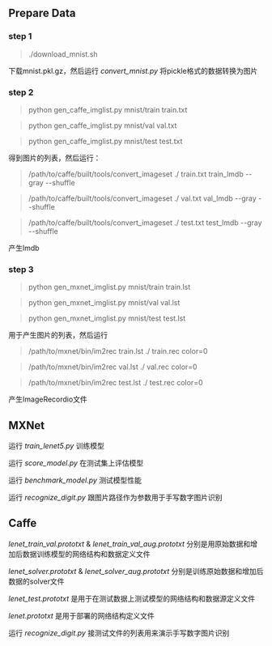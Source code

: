 ## Prepare Data
### step 1
> ./download_mnist.sh

下载mnist.pkl.gz，然后运行 *convert_mnist.py* 将pickle格式的数据转换为图片

### step 2
> python gen_caffe_imglist.py mnist/train train.txt

> python gen_caffe_imglist.py mnist/val val.txt

> python gen_caffe_imglist.py mnist/test test.txt

得到图片的列表，然后运行： 
> /path/to/caffe/built/tools/convert_imageset ./ train.txt train_lmdb --gray --shuffle

> /path/to/caffe/built/tools/convert_imageset ./ val.txt val_lmdb --gray --shuffle

> /path/to/caffe/built/tools/convert_imageset ./ test.txt test_lmdb --gray --shuffle


产生lmdb

### step 3
> python gen_mxnet_imglist.py mnist/train train.lst

> python gen_mxnet_imglist.py mnist/val val.lst

> python gen_mxnet_imglist.py mnist/test test.lst

用于产生图片的列表，然后运行

> /path/to/mxnet/bin/im2rec train.lst ./ train.rec color=0

> /path/to/mxnet/bin/im2rec val.lst ./ val.rec color=0

> /path/to/mxnet/bin/im2rec test.lst ./ test.rec color=0

产生ImageRecordio文件


## MXNet

运行 *train_lenet5.py* 训练模型

运行 *score_model.py* 在测试集上评估模型

运行 *benchmark_model.py* 测试模型性能

运行 *recognize_digit.py* 跟图片路径作为参数用于手写数字图片识别

## Caffe
*lenet_train_val.prototxt* & *lenet_train_val_aug.prototxt* 分别是用原始数据和增加后数据训练模型的网络结构和数据定义文件

*lenet_solver.prototxt* & *lenet_solver_aug.prototxt* 分别是训练原始数据和增加后数据的solver文件

*lenet_test.prototxt* 是用于在测试数据上测试模型的网络结构和数据源定义文件

*lenet.prototxt* 是用于部署的网络结构定义文件

运行 *recognize_digit.py* 接测试文件的列表用来演示手写数字图片识别